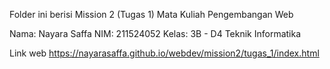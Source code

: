 Folder ini berisi Mission 2 (Tugas 1) Mata Kuliah Pengembangan Web

Nama: Nayara Saffa NIM: 211524052 Kelas: 3B - D4 Teknik Informatika

Link web https://nayarasaffa.github.io/webdev/mission2/tugas_1/index.html
